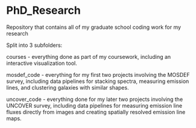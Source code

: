 # PhD_Research

Repository that contains all of my graduate school coding work for my research

Split into 3 subfolders:

courses - everything done as part of my coursework, including an interactive visualization tool.

mosdef_code - everything for my first two projects involving the MOSDEF survey, including data pipelines for stacking spectra, measuring emission lines, and clustering galaxies with similar shapes. 

uncover_code - everything done for my later two projects involving the UNCOVER survey, including data pipelines for measuring emission line fluxes directly from images and creating spatially resolved emission line maps.
